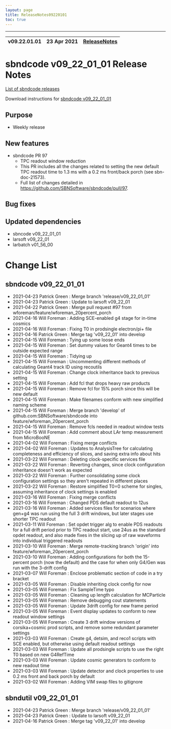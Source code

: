 ```yaml
---
layout: page
title: ReleaseNotes09220101
toc: true
---
```


-----------------------------------------------------------------------------
| v09.22.01.01 | 23 Apr 2021 | [ReleaseNotes](ReleaseNotes09220101.html) |
| --- | --- | --- |



sbndcode v09_22_01_01 Release Notes
=======================================================================================

[List of sbndcode releases](List_of_SBND_code_releases.html)

Download instructions for [sbndcode v09_22_01_01](http://scisoft.fnal.gov/scisoft/bundles/sbnd/v09_22_01_01/sbndcode-v09_22_01_01.html)

Purpose
---------------------------------------------------

* Weekly release

New features
---------------------------------------------------

* sbndcode PR 97
  * TPC readout window reduction 
  * This PR includes all the changes related to setting the new default TPC readout time to 1.3 ms with a 0.2 ms front/back porch (see sbn-doc-21573). 
  * Full list of changes detailed in https://github.com/SBNSoftware/sbndcode/pull/97.

Bug fixes
---------------------------------------------------

Updated dependencies
---------------------------------------------------

* sbncode v09_22_01_01
* larsoft v09_22_01
* larbatch v01_56_00 

Change List
==========================================

sbndcode v09_22_01_01
---------------------------------------------------

* 2021-04-23  Patrick Green : Merge branch 'release/v09_22_01_01'
* 2021-04-23  Patrick Green : Update to larsoft v09_22_01
* 2021-04-22  Patrick Green : Merge pull request #97 from wforeman/feature/wforeman_20percent_porch
* 2021-04-16  Will Foreman : Adding SCE-enabled g4 stage for in-time cosmics
* 2021-04-16  Will Foreman : Fixing T0 in prodsingle electron/pi+ file
* 2021-04-16  Patrick Green : Merge tag 'v09_22_01' into develop
* 2021-04-15  Will Foreman : Tying up some loose ends
* 2021-04-15  Will Foreman : Set dummy values for Geant4 times to be outside expected range
* 2021-04-15  Will Foreman : Tidying up
* 2021-04-15  Will Foreman : Uncommenting different methods of calculating Geant4 track ID using recoutils
* 2021-04-15  Will Foreman : Change clock inheritance back to previous setting
* 2021-04-15  Will Foreman : Add fcl that drops heavy raw products
* 2021-04-15  Will Foreman : Remove fcl for 15% porch since this will be new default
* 2021-04-15  Will Foreman : Make filenames conform with new simplified naming scheme
* 2021-04-15  Will Foreman : Merge branch 'develop' of github.com:SBNSoftware/sbndcode into feature/wforeman_20percent_porch
* 2021-04-15  Will Foreman : Remove fcls needed in readout window tests
* 2021-04-15  Will Foreman : Add comment about LAr temp measurement from MicroBooNE
* 2021-04-02  Will Foreman : Fixing merge conflicts
* 2021-04-02  Will Foreman : Updates to AnalysisTree for calculating completeness and efficiency of slices, and saving extra info about hits
* 2021-03-22  Will Foreman : Deleting clock-specific services file
* 2021-03-22  Will Foreman : Reverting changes, since clock configuration inheritance doesn't work as expected
* 2021-03-22  Will Foreman : Further consolidating some clock configuration settings so they aren't repeated in different places
* 2021-03-22  Will Foreman : Restore simplified T0=0 scheme for singles, assuming inheritance of clock settings is enabled
* 2021-03-16  Will Foreman : Fixing merge conflicts
* 2021-03-16  Will Foreman : Changed PDS default readout to 12us
* 2021-03-16  Will Foreman : Added services files for scenarios where gen+g4 was run using the full 3 drift windows, but later stages use shorter TPC readout
* 2021-03-11  Will Foreman : Set opdet trigger alg to enable PDS readouts for a full drift period prior to TPC readout start, use 24us as the standard opdet readout, and also made fixes in the slicing up of raw waveforms into individual triggered readouts
* 2021-03-10  Will Foreman : Merge remote-tracking branch 'origin' into feature/wforeman_20percent_porch
* 2021-03-10  Will Foreman : Adding configurations for both the 15-percent porch (now the default) and the case for when only G4/Gen was run with the 3-drift config
* 2021-03-07  Will Foreman : Enclose problematic section of code in a try bracket
* 2021-03-05  Will Foreman : Disable inheriting clock config for now
* 2021-03-05  Will Foreman : Fix SampleTime typo
* 2021-03-05  Will Foreman : Cleaning up length calculation for MCParticle
* 2021-03-05  Will Foreman : Remove debugging cout statements
* 2021-03-05  Will Foreman : Update 3drift config for new frame period
* 2021-03-05  Will Foreman : Event display updates to conform to new readout window settings
* 2021-03-05  Will Foreman : Create 3 drift window versions of corsika+cosmic prod scripts, and remove some redundant parameter settings
* 2021-03-03  Will Foreman : Create g4, detsim, and reco1 scripts with SCE enabled, but otherwise using default readout settings
* 2021-03-03  Will Foreman : Update all prodsingle scripts to use the right T0 based on new G4RefTime
* 2021-03-03  Will Foreman : Update cosmic generators to conform to new readout time
* 2021-03-03  Will Foreman : Update detector and clock properties to use 0.2 ms front and back porch by default
* 2021-03-02  Will Foreman : Adding VIM swap files to gitignore

sbndutil v09_22_01_01
---------------------------------------------------

* 2021-04-23  Patrick Green : Merge branch 'release/v09_22_01_01'
* 2021-04-23  Patrick Green : Update to larsoft v09_22_01
* 2021-04-16  Patrick Green : Merge tag 'v09_22_01' into develop                                                                                                                                    
